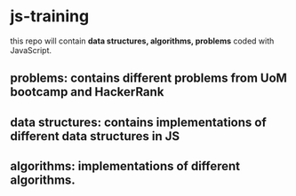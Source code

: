 # js-training

this repo will contain **data structures, algorithms, problems** coded with JavaScript.

##  problems:  contains different problems from UoM bootcamp and HackerRank 
##  data structures: contains implementations of different data structures in JS
##  algorithms: implementations of different algorithms. 

